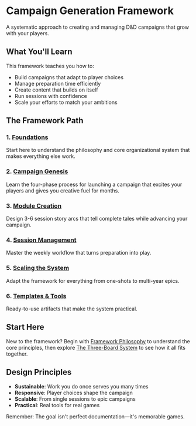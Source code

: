 # Campaign Generation Framework

A systematic approach to creating and managing D&D campaigns that grow with your players.

## What You'll Learn

This framework teaches you how to:
- Build campaigns that adapt to player choices
- Manage preparation time efficiently
- Create content that builds on itself
- Run sessions with confidence
- Scale your efforts to match your ambitions

## The Framework Path

### 1. [Foundations](./01-foundations/README.md)
Start here to understand the philosophy and core organizational system that makes everything else work.

### 2. [Campaign Genesis](./02-campaign-genesis/README.md)
Learn the four-phase process for launching a campaign that excites your players and gives you creative fuel for months.

### 3. [Module Creation](./03-module-creation/README.md)
Design 3-6 session story arcs that tell complete tales while advancing your campaign.

### 4. [Session Management](./04-session-management/README.md)
Master the weekly workflow that turns preparation into play.

### 5. [Scaling the System](./05-scaling/README.md)
Adapt the framework for everything from one-shots to multi-year epics.

### 6. [Templates & Tools](./06-templates/README.md)
Ready-to-use artifacts that make the system practical.

## Start Here

New to the framework? Begin with [Framework Philosophy](./01-foundations/README.md) to understand the core principles, then explore [The Three-Board System](./01-foundations/three-board-system.md) to see how it all fits together.

## Design Principles

- **Sustainable**: Work you do once serves you many times
- **Responsive**: Player choices shape the campaign
- **Scalable**: From single sessions to epic campaigns
- **Practical**: Real tools for real games

Remember: The goal isn't perfect documentation—it's memorable games.